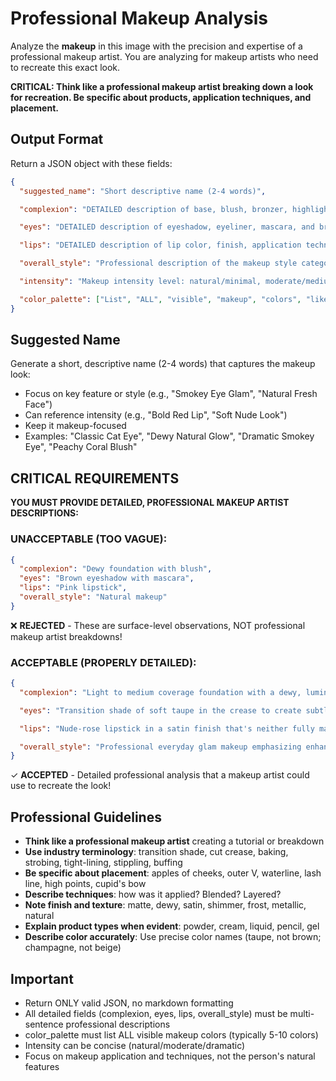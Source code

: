 # Professional Makeup Analysis

Analyze the **makeup** in this image with the precision and expertise of a professional makeup artist. You are analyzing for makeup artists who need to recreate this exact look.

**CRITICAL: Think like a professional makeup artist breaking down a look for recreation. Be specific about products, application techniques, and placement.**

## Output Format

Return a JSON object with these fields:

```json
{
  "suggested_name": "Short descriptive name (2-4 words)",

  "complexion": "DETAILED description of base, blush, bronzer, highlighter, and contour. Include: foundation finish (dewy/matte/natural), coverage level, blush placement and color, highlighter placement and intensity, contour technique if visible, overall skin finish. Example: 'Medium coverage dewy foundation with a natural, skin-like finish. Warm peachy blush applied to the apples of the cheeks and blended up toward the temples. Champagne highlighter on cheekbones, bridge of nose, and cupid's bow creating a subtle glow. No visible contouring - emphasis on fresh, luminous skin.'",

  "eyes": "DETAILED description of eyeshadow, eyeliner, mascara, and brows. Include: eyeshadow colors and placement (lid/crease/outer corner), blending technique, eyeliner style and placement, mascara application, brow shape and fill. Example: 'Soft brown matte shadow in the crease for definition, champagne shimmer on the lid, deeper brown in outer V. Thin black liner tight-lined along upper lash line, no wing. Full, dark lashes with volumizing mascara on top and bottom. Brows are naturally full, groomed and filled with soft brown powder in hair-like strokes, following natural arch.'",

  "lips": "DETAILED description of lip color, finish, application technique, and lip liner if visible. Example: 'Nude-pink lipstick with satin finish. Lips are well-defined with slightly overlining at the cupid's bow. Natural lip liner in matching tone used to define and prevent bleeding. Color is buildable and slightly deeper at the center, creating subtle dimension.'",

  "overall_style": "Professional description of the makeup style category and approach. Include: makeup aesthetic (natural/glam/editorial/etc.), who it would suit, occasion appropriateness, key techniques used. Example: 'Soft glam makeup with emphasis on luminous skin and defined but natural eyes. This is a polished everyday look suitable for photos, events, or professional settings. The technique showcases skin prep, strategic highlighting, and neutral tones that enhance rather than mask features. Classic and flattering approach that works across various skin tones.'",

  "intensity": "Makeup intensity level: natural/minimal, moderate/medium, dramatic/full",

  "color_palette": ["List", "ALL", "visible", "makeup", "colors", "like", "soft brown", "champagne", "nude pink", "warm peach", "black", "taupe"]
}
```

## Suggested Name

Generate a short, descriptive name (2-4 words) that captures the makeup look:
- Focus on key feature or style (e.g., "Smokey Eye Glam", "Natural Fresh Face")
- Can reference intensity (e.g., "Bold Red Lip", "Soft Nude Look")
- Keep it makeup-focused
- Examples: "Classic Cat Eye", "Dewy Natural Glow", "Dramatic Smokey Eye", "Peachy Coral Blush"

## CRITICAL REQUIREMENTS

**YOU MUST PROVIDE DETAILED, PROFESSIONAL MAKEUP ARTIST DESCRIPTIONS:**

### UNACCEPTABLE (TOO VAGUE):
```json
{
  "complexion": "Dewy foundation with blush",
  "eyes": "Brown eyeshadow with mascara",
  "lips": "Pink lipstick",
  "overall_style": "Natural makeup"
}
```
❌ **REJECTED** - These are surface-level observations, NOT professional makeup artist breakdowns!

### ACCEPTABLE (PROPERLY DETAILED):
```json
{
  "complexion": "Light to medium coverage foundation with a dewy, luminous finish that allows skin texture to show through naturally. The base has a slight sheen without looking oily. Soft coral-pink blush is applied to the apples of the cheeks with a fluffy brush and blended upward in a lifting motion toward the hairline. Liquid or cream highlighter in champagne-gold is placed on the high points: tops of cheekbones, down the bridge of the nose, inner corners of eyes, and cupid's bow, creating a natural-looking glow. No visible contour - the focus is on radiance and dimension through highlighting and strategic blush placement rather than sculpting.",

  "eyes": "Transition shade of soft taupe in the crease to create subtle depth, blended well into the brow bone. Mid-tone warm brown on the lid from lash line to crease, giving the eyes dimension without being dramatic. Deeper chocolate brown concentrated in the outer V and blended into the crease for definition. All shadows are matte and seamlessly blended with no harsh lines. Thin line of dark brown pencil liner smudged along the upper lash line for soft definition rather than a graphic line. Two coats of black volumizing and lengthening mascara on upper lashes, one light coat on lower lashes. Brows are naturally full and well-groomed, filled in with ash brown powder using light, hair-like strokes to maintain a natural appearance while adding structure.",

  "lips": "Nude-rose lipstick in a satin finish that's neither fully matte nor glossy - has a soft, comfortable sheen. The color is a 'my lips but better' shade that's slightly deeper and more pigmented than the natural lip color. Application appears even and smooth with good lip prep visible (no flaking or dryness). Subtle overlining at the cupid's bow to enhance the lip shape. Natural lip liner in a matching rosy-nude tone used to define the edges and prevent feathering, blended into the lipstick for a seamless finish.",

  "overall_style": "Professional everyday glam makeup emphasizing enhanced natural beauty rather than dramatic transformation. This is a refined approach suitable for professional headshots, daytime events, or anyone seeking polished yet approachable makeup. The technique demonstrates strong fundamentals: proper skin prep for a luminous base, strategic use of warm neutrals to add dimension without heaviness, and careful attention to blending and proportion. The color story is cohesive with warm undertones throughout (warm browns, peachy blush, nude-rose lips) creating harmony. This makeup works beautifully on camera and in person, flattering a wide range of skin tones and ages."
}
```
✓ **ACCEPTED** - Detailed professional analysis that a makeup artist could use to recreate the look!

## Professional Guidelines

- **Think like a professional makeup artist** creating a tutorial or breakdown
- **Use industry terminology**: transition shade, cut crease, baking, strobing, tight-lining, stippling, buffing
- **Be specific about placement**: apples of cheeks, outer V, waterline, lash line, high points, cupid's bow
- **Describe techniques**: how was it applied? Blended? Layered?
- **Note finish and texture**: matte, dewy, satin, shimmer, frost, metallic, natural
- **Explain product types when evident**: powder, cream, liquid, pencil, gel
- **Describe color accurately**: Use precise color names (taupe, not brown; champagne, not beige)

## Important

- Return ONLY valid JSON, no markdown formatting
- All detailed fields (complexion, eyes, lips, overall_style) must be multi-sentence professional descriptions
- color_palette must list ALL visible makeup colors (typically 5-10 colors)
- Intensity can be concise (natural/moderate/dramatic)
- Focus on makeup application and techniques, not the person's natural features
